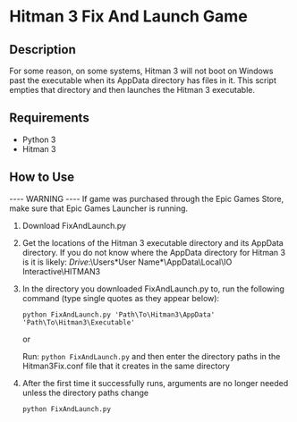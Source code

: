 # Hitman 3 Fix And Launch Game

## Description

For some reason, on some systems, Hitman 3 will not boot on Windows past the executable when its AppData 
directory has files in it. This script empties that directory and then launches the Hitman 3 executable.

## Requirements
- Python 3
- Hitman 3

## How to Use

---- WARNING ----
If game was purchased through the Epic Games Store, make sure that Epic Games Launcher is running.


1. Download FixAndLaunch.py

2. Get the locations of the Hitman 3 executable directory and its AppData directory.
   If you do not know where the AppData directory for Hitman 3 is it is likely: *Drive*:\Users\*User Name*\AppData\Local\IO Interactive\HITMAN3

3. In the directory you downloaded FixAndLaunch.py to, run the following command (type single quotes as they appear below):
   ```
   python FixAndLaunch.py 'Path\To\Hitman3\AppData' 'Path\To\Hitman3\Executable'
   ```

   or

   Run: `python FixAndLaunch.py` and then enter the directory paths in the Hitman3Fix.conf file that it creates in the same directory

4. After the first time it successfully runs, arguments are no longer needed unless the directory paths change
   ```
   python FixAndLaunch.py
   ```

